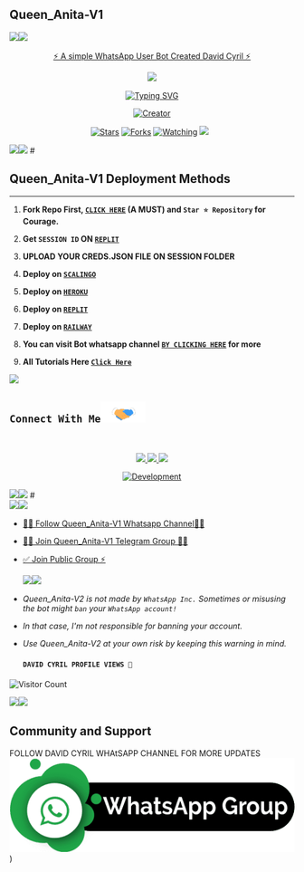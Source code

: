 ## Queen_Anita-V1
   <a><img src='https://i.imgur.com/LyHic3i.gif'/></a><a><img src='https://i.imgur.com/LyHic3i.gif'/></a>
<p align="center"> 
<u>⚡ A simple WhatsApp User Bot Created David Cyril ⚡</u>
</p>
<p align="center">
<img src="https://telegra.ph/file/3bda3bb7eca674f4fa05a.jpg"/>       
<p align="center">
  <a href="https://git.io/typing-svg"><img src="https://readme-typing-svg.demolab.com?font=EB+Garamond&weight=800&size=28&duration=4000&pause=1000&random=false&width=435&lines=+•QUEEN+ANITA+V1•;MULTI-DEVICE+WHATSAPP+BOT;DEVELOPED+BY+DAVID+CYRIL;RELEASED+DATE+24%2F8%2F2024." alt="Typing SVG" /></a>
</p> 
<p align="center">
<a href="#"><img title="Creator" src="https://img.shields.io/badge/Creator-DAVID_CYRIL-red.svg?style=for-the-badge&logo=github"></a>
</p>
<p align="center">
<a href="https://github.com/DeeCeeXxx/Queen_Anita-V1/stargazers/"><img title="Stars" src="https://img.shields.io/github/stars/DeeCeeXxx/Queen_Anita-V1?color=blue&style=flat-square"></a>
<a href="https://github.com/DeeCeeXxx/Queen_Anita-V1/network/members"><img title="Forks" src="https://img.shields.io/github/forks/DeeCeeXxx/Queen_Anita-V1?color=yellow&style=flat-square"></a>
<a href="https://github.com/DeeCeeXxx/Queen_Anita-V1/watchers"><img title="Watching" src="https://img.shields.io/github/watchers/DeeCeeXxx/Queen_Anita-V1?label=Watchers&color=red&style=flat-square"></a>
<a href="https://github.com/DeeCeeXxx/Queen_Anita-V1/graphs/commit-activity"><img height="20" src="https://img.shields.io/badge/Maintained-Yes-red.svg"></a>&nbsp;&nbsp;
</p>
<a><img src='https://i.imgur.com/LyHic3i.gif'/></a><a><img src='https://i.imgur.com/LyHic3i.gif'/></a>
#

## Queen_Anita-V1 Deployment Methods
---
1.  **Fork Repo First, [`CLICK HERE`](https://github.com/DeeCeeXxx/Queen_Anita-V1/fork) (A MUST) and `Star ⭐ Repository` for Courage.**
2.  **Get `SESSION ID` ON [`REPLIT`](https://replit.com/@deeceexxx01/DavidCyril-X-pair-1)** 

3. **UPLOAD YOUR CREDS.JSON FILE ON SESSION FOLDER**

4. **Deploy on [`SCALINGO`](https://dashboard.scalingo.com)**

5. **Deploy on [`HEROKU`](https://dashboard.heroku.com/new?template*=https://github.com/DeeCeeXxx/Queen_Anita-V1)** 

6. **Deploy on [`REPLIT`](https://replit.com/github/Deeceexxx/Queen_Anita-V2)** 

7. **Deploy on [`RAILWAY`](https://railway.com/github/Deeceexxx/Queen_Anita-V2)**  

8. **You can visit Bot whatsapp channel [`BY CLICKING HERE`](https://whatsapp.com/channel/0029VaeRru3ADTOEKPCPom0L) for more**

9. **All Tutorials Here [`Click Here`](https://www.youtube.com/@DavidCyril_TECH)**

</a><a><img src='https://i.imgur.com/LyHic3i.gif'/></a>

## ```Connect With Me```<img src="https://github.com/0xAbdulKhalid/0xAbdulKhalid/raw/main/assets/mdImages/handshake.gif" width ="80"></h1> 
 <br> 
<p align="center">
<a href="https://wa.me/2349066528353"><img src="https://img.shields.io/badge/Contact David-25D366?style=for-the-badge&logo=whatsapp&logoColor=white" />
<a href="https://whatsapp.com/channel/0029VaeRru3ADTOEKPCPom0L"><img src="https://img.shields.io/badge/Join Official Channel-25D366?style=for-the-badge&logo=whatsapp&logoColor=white" />
<a href="https://t.me/deecee_x"><img src="https://img.shields.io/badge/Telegram-0088cc?style=for-the-badge&logo=telegram&logoColor=white" /><br>
<p align="center">
<img alt="Development" width="250" src="https://media2.giphy.com/media/W9tBvzTXkQopi/giphy.gif?cid=6c09b952xu6syi1fyqfyc04wcfk0qvqe8fd7sop136zxfjyn&ep=v1_internal_gif_by_id&rid=giphy.gif&ct=g" /> </p>
<a><img src='https://i.imgur.com/LyHic3i.gif'/></a><a><img src='https://i.imgur.com/LyHic3i.gif'/></a>
# 

<br>
<a><img src='https://i.imgur.com/LyHic3i.gif'/></a><a><img src='https://i.imgur.com/LyHic3i.gif'/></a>

* [🧑‍💻 Follow Queen_Anita-V1 Whatsapp Channel🧑‍💻](https://whatsapp.com/channel/0029VaeRru3ADTOEKPCPom0L)

* [🧑‍💻 Join Queen_Anita-V1 Telegram Group 🧑‍💻](https://t.me/dctech)

* [✅ Join Public Group ⚡](https://chat.whatsapp.com/KLu7a2r4bc4JFV8s5epvsF)

  <a><img src='https://i.imgur.com/LyHic3i.gif'/></a><a><img src='https://i.imgur.com/LyHic3i.gif'/></a>
  

- *Queen_Anita-V2 is not made by `WhatsApp Inc.` Sometimes or misusing the bot might `ban` your `WhatsApp account!`*
- *In that case, I'm not responsible for banning your account.*
- *Use Queen_Anita-V2 at your own risk by keeping this warning in mind.*
  
  #### ```DAVID CYRIL PROFILE VIEWS 🧚```
![Visitor Count](https://profile-counter.glitch.me/DeeCeeXxx/count.svg)

<a><img src='https://i.imgur.com/LyHic3i.gif'/></a><a><img src='https://i.imgur.com/LyHic3i.gif'/></a>

## Community and Support

FOLLOW DAVID CYRIL WHAtSAPP CHANNEL FOR MORE UPDATES
[![JOIN WHATSAPP GROUP](https://raw.githubusercontent.com/Neeraj-x0/Neeraj-x0/main/photos/suddidina-join-whatsapp.png)](https://whatsapp.com/channel/0029VaeRru3ADTOEKPCPom0L))
